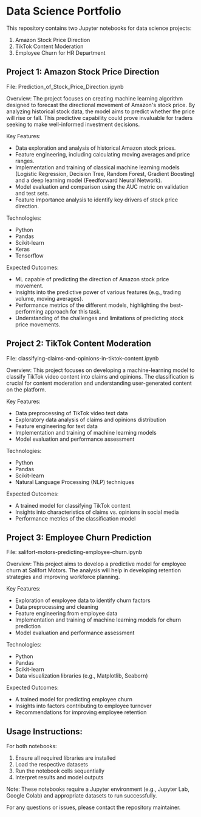 Data Science Portfolio
===========================================================================

This repository contains two Jupyter notebooks for data science projects:

1. Amazon Stock Price Direction
2. TikTok Content Moderation
3. Employee Churn for HR Department

Project 1: Amazon Stock Price Direction
---------------------------------------

File: Prediction_of_Stock_Price_Direction.ipynb

Overview:
The project focuses on creating  machine learning algorithm designed to forecast the directional movement of Amazon's stock price. By analyzing historical stock data, the model aims to predict whether the price will rise or fall. This predictive capability could prove invaluable for traders seeking to make well-informed investment decisions.

Key Features:
- Data exploration and analysis of historical Amazon stock prices.
- Feature engineering, including calculating moving averages and price ranges.
- Implementation and training of classical machine learning models (Logistic Regression, Decision Tree, Random Forest, Gradient Boosting) and a deep learning model (Feedforward Neural Network).
- Model evaluation and comparison using the AUC metric on validation and test sets.
- Feature importance analysis to identify key drivers of stock price direction.

Technologies:
- Python
- Pandas
- Scikit-learn
- Keras
- Tensorflow

Expected Outcomes:
- ML capable of predicting the direction of Amazon stock price movement.
- Insights into the predictive power of various features (e.g., trading volume, moving averages).
- Performance metrics of the different models, highlighting the best-performing approach for this task.
- Understanding of the challenges and limitations of predicting stock price movements.

Project 2: TikTok Content Moderation
---------------------------------------

File: classifying-claims-and-opinions-in-tiktok-content.ipynb

Overview:
This project focuses on developing a machine-learning model to classify TikTok video content into claims and opinions. The classification is crucial for content moderation and understanding user-generated content on the platform.

Key Features:
- Data preprocessing of TikTok video text data
- Exploratory data analysis of claims and opinions distribution
- Feature engineering for text data
- Implementation and training of machine learning models
- Model evaluation and performance assessment

Technologies:
- Python
- Pandas
- Scikit-learn
- Natural Language Processing (NLP) techniques

Expected Outcomes:
- A trained model for classifying TikTok content
- Insights into characteristics of claims vs. opinions in social media
- Performance metrics of the classification model

Project 3: Employee Churn Prediction
---------------------------------------------------

File: salifort-motors-predicting-employee-churn.ipynb

Overview:
This project aims to develop a predictive model for employee churn at Salifort Motors. The analysis will help in developing retention strategies and improving workforce planning.

Key Features:
- Exploration of employee data to identify churn factors
- Data preprocessing and cleaning
- Feature engineering from employee data
- Implementation and training of machine learning models for churn prediction
- Model evaluation and performance assessment

Technologies:
- Python
- Pandas
- Scikit-learn
- Data visualization libraries (e.g., Matplotlib, Seaborn)

Expected Outcomes:
- A trained model for predicting employee churn
- Insights into factors contributing to employee turnover
- Recommendations for improving employee retention

Usage Instructions:
-------------------

For both notebooks:
1. Ensure all required libraries are installed
2. Load the respective datasets
3. Run the notebook cells sequentially
4. Interpret results and model outputs

Note: These notebooks require a Jupyter environment (e.g., Jupyter Lab, Google Colab) and appropriate datasets to run successfully.

For any questions or issues, please contact the repository maintainer.
